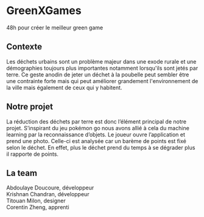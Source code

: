 # GreenXGames
48h pour créer le meilleur green game

## Contexte
Les déchets urbains sont un problème majeur dans une exode rurale et une démographies toujours plus importantes notamment lorsqu'ils sont jetés par terre. Ce geste anodin de jeter un déchet à la poubelle peut sembler être une contrainte forte mais qui peut améliorer grandement l'environnement de la ville mais également de ceux qui y habitent.

## Notre projet
La réduction des déchets par terre est donc l’élément principal de notre projet. S’inspirant du jeu pokémon go nous avons allié à cela du machine learning par la reconnaissance d’objets. Le joueur ouvre l’application et prend une photo. Celle-ci est analysée car un barème de points est fixé selon le déchet. En effet, plus le déchet prend du temps à se dégrader plus il rapporte de points. 

## La team
Abdoulaye Doucoure, développeur </br>
Krishnan Chandran, développeur </br>
Titouan Milon, designer </br>
Corentin Zheng, apprenti
